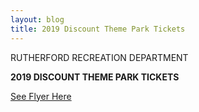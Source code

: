 ```yaml
---
layout: blog
title: 2019 Discount Theme Park Tickets
---
```


RUTHERFORD RECREATION DEPARTMENT

**2019 DISCOUNT THEME PARK TICKETS**

[See Flyer Here](https://storage.googleapis.com/static.rutherford-nj.com/recreation/posts/Amusement%20Park%20Flyer%202019.pdf)
